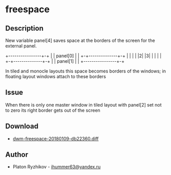 freespace
=========

Description
-----------

New variable panel[4] saves space at the borders of the screen for the external panel.

+----------------+-+
| |   panel[0]   | |
+-+--------------+-+
| |              | |
|2|              |3|
| |              | |
+-+--------------+-+
| |   panel[1]   | |
+----------------+-+

In tiled and monocle layouts this space becomes borders of the windows; in floating layout windows attach to these borders

Issue
-----

When there is only one master window in tiled layout with panel[2] set not to zero its right border gets out of the screen

Download
--------

* [dwm-freespace-20180109-db22360.diff](dwm-freespace-20180109-db22360.diff)

Author
------

* Platon Ryzhikov - <ihummer63@yandex.ru>
